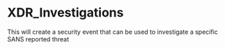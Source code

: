 # XDR_Investigations
This will create a security event that can be used to investigate a specific SANS reported threat
